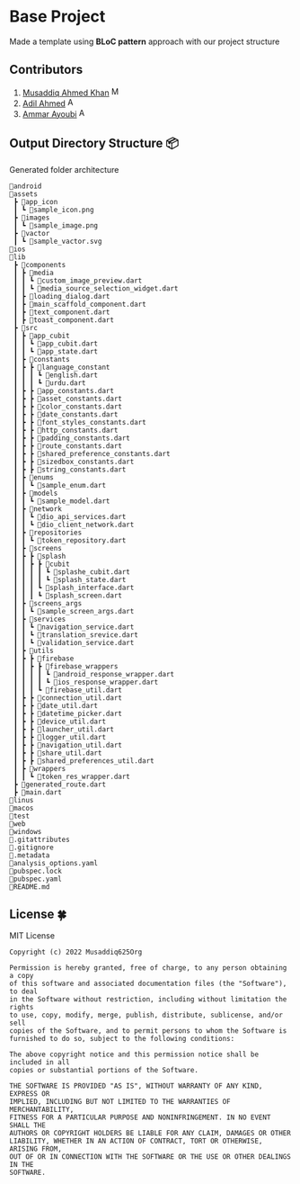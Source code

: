 # Base Project
Made a template using **BLoC pattern** approach with our project structure

## Contributors

 1. [Musaddiq Ahmed Khan][1]   [<img alt="Musaddiq625 | LinkedIn" width=16 src="https://cdn-icons-png.flaticon.com/512/174/174857.png">][musaddiq]
 2. [Adil Ahmed][2]  [<img alt="AdilAhmed | LinkedIn" width=16 src="https://cdn-icons-png.flaticon.com/512/174/174857.png">][adil]
 3. [Ammar Ayoubi][3]  [<img alt="AmmarAyoubi | LinkedIn" width=16 src="https://cdn-icons-png.flaticon.com/512/174/174857.png">][ammar]





 [1]: https://github.com/Musaddiq625
 [2]: https://github.com/Adil-Rangila
 [3]: https://github.com/ammarayoubi
 [musaddiq]: https://www.linkedin.com/in/musaddiq625
 [adil]: https://www.linkedin.com/in/adil-ahmed-566871151
 [ammar]: https://www.linkedin.com/in/ammar-ayoubi-925119188
 

## Output Directory Structure 📦

Generated folder architecture
```
📂android
📂assets
 ┣ 📂app_icon
 ┃ ┗ 📜sample_icon.png 
 ┣ 📂images
 ┃ ┗ 📜sample_image.png  
 ┣ 📂vactor
 ┃ ┗ 📜sample_vactor.svg   
📂ios
📂lib
 ┣ 📂components
 ┃ ┣ 📂media
 ┃ ┃ ┗ 📜custom_image_preview.dart
 ┃ ┃ ┗ 📜media_source_selection_widget.dart 
 ┃ ┣ 📜loading_dialog.dart
 ┃ ┣ 📜main_scaffold_component.dart 
 ┃ ┣ 📜text_component.dart
 ┃ ┣ 📜toast_component.dart  
 ┣ 📂src
 ┃ ┣ 📂app_cubit
 ┃ ┃ ┗ 📜app_cubit.dart
 ┃ ┃ ┗ 📜app_state.dart 
 ┃ ┣ 📂constants
 ┃ ┣ ┣ 📂language_constant
 ┃ ┃ ┃ ┗ 📜english.dart
 ┃ ┃ ┃ ┗ 📜urdu.dart
 ┃ ┣ ┣ 📜app_constants.dart 
 ┃ ┣ ┣ 📜asset_constants.dart
 ┃ ┣ ┣ 📜color_constants.dart 
 ┃ ┣ ┣ 📜date_constants.dart 
 ┃ ┣ ┣ 📜font_styles_constants.dart 
 ┃ ┣ ┣ 📜http_constants.dart 
 ┃ ┣ ┣ 📜padding_constants.dart 
 ┃ ┣ ┣ 📜route_constants.dart 
 ┃ ┣ ┣ 📜shared_preference_constants.dart 
 ┃ ┣ ┣ 📜sizedbox_constants.dart 
 ┃ ┣ ┣ 📜string_constants.dart 
 ┃ ┣ 📂enums
 ┃ ┃ ┗ 📜sample_enum.dart
 ┃ ┣ 📂models
 ┃ ┃ ┗ 📜sample_model.dart 
 ┃ ┣ 📂network
 ┃ ┃ ┗ 📜dio_api_services.dart
 ┃ ┃ ┗ 📜dio_client_network.dart
 ┃ ┣ 📂repositories
 ┃ ┃ ┗ 📜token_repository.dart
 ┃ ┣ 📂screens
 ┃ ┣ ┣ 📂splash
 ┃ ┃ ┣ ┣ 📂cubit
 ┃ ┃ ┃ ┃ ┗ 📜splashe_cubit.dart
 ┃ ┃ ┃ ┃ ┗ 📜splash_state.dart
 ┃ ┃ ┃ ┗ 📜splash_interface.dart
 ┃ ┃ ┃ ┗ 📜splash_screen.dart
 ┃ ┣ 📂screens_args
 ┃ ┃ ┗ 📜sample_screen_args.dart 
 ┃ ┣ 📂services
 ┃ ┃ ┗ 📜navigation_service.dart
 ┃ ┃ ┗ 📜translation_srevice.dart
 ┃ ┃ ┗ 📜validation_service.dart
 ┃ ┣ 📂utils
 ┃ ┣ ┣ 📂firebase
 ┃ ┃ ┣ ┣ 📂firebase_wrappers
 ┃ ┃ ┃ ┃ ┗ 📜android_response_wrapper.dart
 ┃ ┃ ┃ ┃ ┗ 📜ios_response_wrapper.dart
 ┃ ┃ ┃ ┗ 📜firebase_util.dart
 ┃ ┣ ┣ 📜connection_util.dart
 ┃ ┣ ┣ 📜date_util.dart
 ┃ ┣ ┣ 📜datetime_picker.dart 
 ┃ ┣ ┣ 📜device_util.dart 
 ┃ ┣ ┣ 📜launcher_util.dart 
 ┃ ┣ ┣ 📜logger_util.dart 
 ┃ ┣ ┣ 📜navigation_util.dart 
 ┃ ┣ ┣ 📜share_util.dart 
 ┃ ┣ ┣ 📜shared_preferences_util.dart 
 ┃ ┣ 📂wrappers
 ┃ ┃ ┗ 📜token_res_wrapper.dart
 ┣ 📜generated_route.dart
 ┣ 📜main.dart
📂linus
📂macos
📂test
📂web
📂windows
📜.gitattributes
📜.gitignore
📜.metadata
📜analysis_options.yaml
📜pubspec.lock
📜pubspec.yaml
📜README.md
 ```

 ## License 🍀
 MIT License
 
    Copyright (c) 2022 Musaddiq625Org

    Permission is hereby granted, free of charge, to any person obtaining a copy 
    of this software and associated documentation files (the "Software"), to deal
    in the Software without restriction, including without limitation the rights
    to use, copy, modify, merge, publish, distribute, sublicense, and/or sell
    copies of the Software, and to permit persons to whom the Software is
    furnished to do so, subject to the following conditions:

    The above copyright notice and this permission notice shall be included in all
    copies or substantial portions of the Software.

    THE SOFTWARE IS PROVIDED "AS IS", WITHOUT WARRANTY OF ANY KIND, EXPRESS OR
    IMPLIED, INCLUDING BUT NOT LIMITED TO THE WARRANTIES OF MERCHANTABILITY,
    FITNESS FOR A PARTICULAR PURPOSE AND NONINFRINGEMENT. IN NO EVENT SHALL THE
    AUTHORS OR COPYRIGHT HOLDERS BE LIABLE FOR ANY CLAIM, DAMAGES OR OTHER
    LIABILITY, WHETHER IN AN ACTION OF CONTRACT, TORT OR OTHERWISE, ARISING FROM,
    OUT OF OR IN CONNECTION WITH THE SOFTWARE OR THE USE OR OTHER DEALINGS IN THE
    SOFTWARE.
